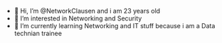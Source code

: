 - 👋 Hi, I’m @NetworkClausen and i am 23 years old
- 👀 I’m interested in Networking and Security
- 🌱 I’m currently learning Networking and IT stuff because i am a Data technian trainee
